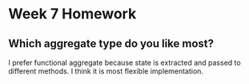 # Week 7 Homework

## Which aggregate type do you like most?
I prefer functional aggregate because state is extracted and passed to different methods. I think it is most flexible implementation.
